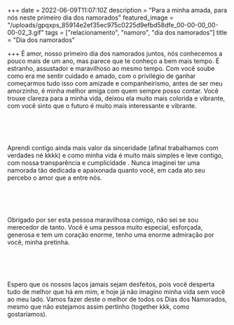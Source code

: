 +++
date = 2022-06-09T11:07:10Z
description = "Para a minha amada, para nós neste primeiro dia dos namorados"
featured_image = "/uploads/gpqxps_85914e2ef35ec975c0225d9efbd58dfe_00-00-00_00-00-02_3.gif"
tags = ["relacionamento", "namoro", "dia dos namorados"]
title = "Dia dos namorados"

+++
É amor, nosso primeiro dia dos namorados juntos, nós conhecemos a pouco mais de um ano, mas parece que te conheço a bem mais tempo. É estranho, assustador e maravilhoso ao mesmo tempo. Com você soube como era me sentir cuidado e amado, com o privilégio de ganhar começarmos tudo isso com amizade e companheirismo, antes de ser meu amorzinho, é minha melhor amiga com quem sempre posso contar. Você trouxe clareza para a minha vida, deixou ela muito mais colorida e vibrante, com você sinto que o futuro é muito mais interessante e vibrante.

<br>
<br>

<br>

Aprendi contigo ainda mais valor da sinceridade (afinal trabalhamos com verdades né kkkk) e como minha vida é muito mais simples e leve contigo, com nossa transparência e cumplicidade . Nunca imaginei ter uma namorada tão dedicada e apaixonada quanto você, em cada ato seu percebo o amor que a entre nós.

<br>
<br>

<br>

Obrigado por ser esta pessoa maravilhosa comigo, não sei se sou merecedor de tanto. Você é uma pessoa muito especial, esforçada, generosa e tem um coração enorme, tenho uma enorme admiração por você, minha pretinha.

<br>
<br>

<br>

Espero que os nossos laços jamais sejam desfeitos, pois você desperta tudo de melhor que há em mim, e hoje já não imagino minha vida sem você ao meu lado. Vamos fazer deste o melhor de todos os Dias dos Namorados, mesmo que não estejamos assim pertinho (together kkk, como gostaríamos).